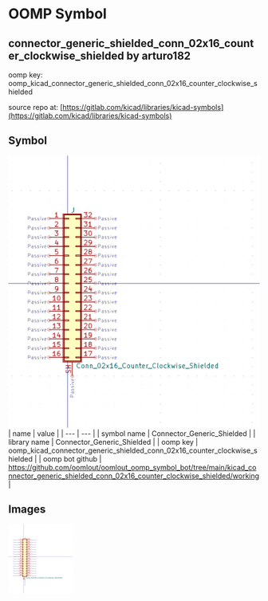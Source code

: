 # OOMP Symbol  
## connector_generic_shielded_conn_02x16_counter_clockwise_shielded  by arturo182  
  
oomp key: oomp_kicad_connector_generic_shielded_conn_02x16_counter_clockwise_shielded  
  
source repo at: [https://gitlab.com/kicad/libraries/kicad-symbols](https://gitlab.com/kicad/libraries/kicad-symbols)  
## Symbol  
  
[![working.png](working_600.png)](working.png)  
| name | value | 
| --- | --- | 
| symbol name | Connector_Generic_Shielded | 
| library name | Connector_Generic_Shielded | 
| oomp key | oomp_kicad_connector_generic_shielded_conn_02x16_counter_clockwise_shielded | 
| oomp bot github | https://github.com/oomlout/oomlout_oomp_symbol_bot/tree/main/kicad_connector_generic_shielded_conn_02x16_counter_clockwise_shielded/working | 
## Images  
  
[![working.png](working_140.png)](working.png)  
